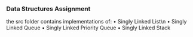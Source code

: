 ### Data Structures Assignment ###
the src folder contains implementations of: 
• Singly Linked List\n
• Singly Linked Queue
• Singly Linked Priority Queue
• Singly Linked Stack
